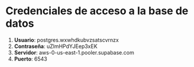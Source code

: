 # Credenciales de acceso a la base de datos
1. **Usuario**: postgres.wxwhdkubvzsatscvrnzx
2. **Contraseña**: uZlmHPdYJEep3xEK
3. **Servidor**: aws-0-us-east-1.pooler.supabase.com
4. **Puerto**: 6543